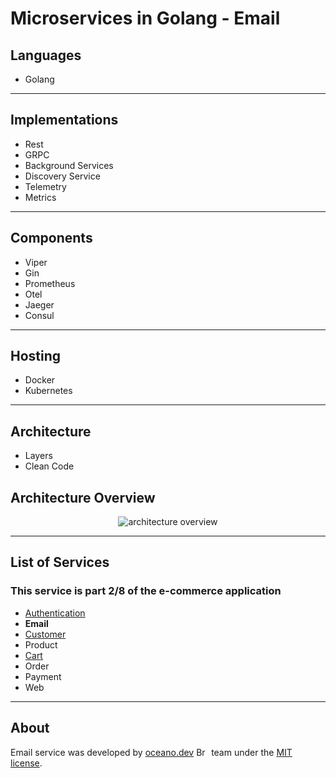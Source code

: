# **Microservices in Golang - Email**

## Languages

- Golang

---

## Implementations

- Rest
- GRPC
- Background Services
- Discovery Service
- Telemetry
- Metrics  

---

## Components

- Viper
- Gin
- Prometheus
- Otel
- Jaeger
- Consul

---

## Hosting

- Docker
- Kubernetes

---

## Architecture

- Layers
- Clean Code

###

## Architecture Overview

<p align="center">
    <img alt="architecture overview" src="https://github.com/JohnSalazar/microservices-go-email/assets/16736914/c113fb4e-881d-4ad3-9a0e-3a5f40f225b5" />
</p>

---

## List of Services

### This service is part 2/8 of the e-commerce application

- [Authentication](https://github.com/JohnSalazar/microservices-go-authentication)
- **Email**
- [Customer](https://github.com/JohnSalazar/microservices-go-customer)
- Product
- [Cart](https://github.com/JohnSalazar/microservices-go-cart)
- Order
- Payment
- Web

---

## About

Email service was developed by [oceano.dev](https://oceano.dev/) <img alt="Brasil" src="https://github.com/JohnSalazar/microservices-go-email/assets/16736914/3a3d86af-a2f9-418e-b923-dd33c397ab3a" width="20" height="14" /> team under the [MIT license](LICENSE).
